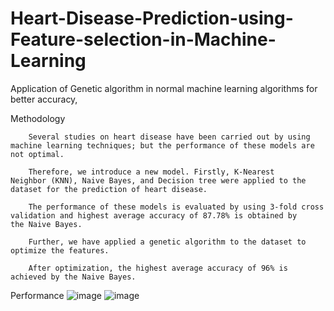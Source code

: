 # Heart-Disease-Prediction-using-Feature-selection-in-Machine-Learning
Application of Genetic algorithm in normal  machine learning algorithms for better accuracy, 


Methodology

        Several studies on heart disease have been carried out by using machine learning techniques; but the performance of these models are not optimal.

        Therefore, we introduce a new model. Firstly, K-Nearest Neighbor (KNN), Naive Bayes, and Decision tree were applied to the dataset for the prediction of heart disease.

        The performance of these models is evaluated by using 3-fold cross validation and highest average accuracy of 87.78% is obtained by the Naive Bayes.

        Further, we have applied a genetic algorithm to the dataset to optimize the features.

        After optimization, the highest average accuracy of 96% is achieved by the Naive Bayes.
Performance
![image](https://user-images.githubusercontent.com/94320118/221623483-17652cac-7d71-4ccd-b56e-a18eb7104b42.png)
![image](https://user-images.githubusercontent.com/94320118/221623770-cf4cae37-2186-4e04-b91c-8976e77fa805.png)





